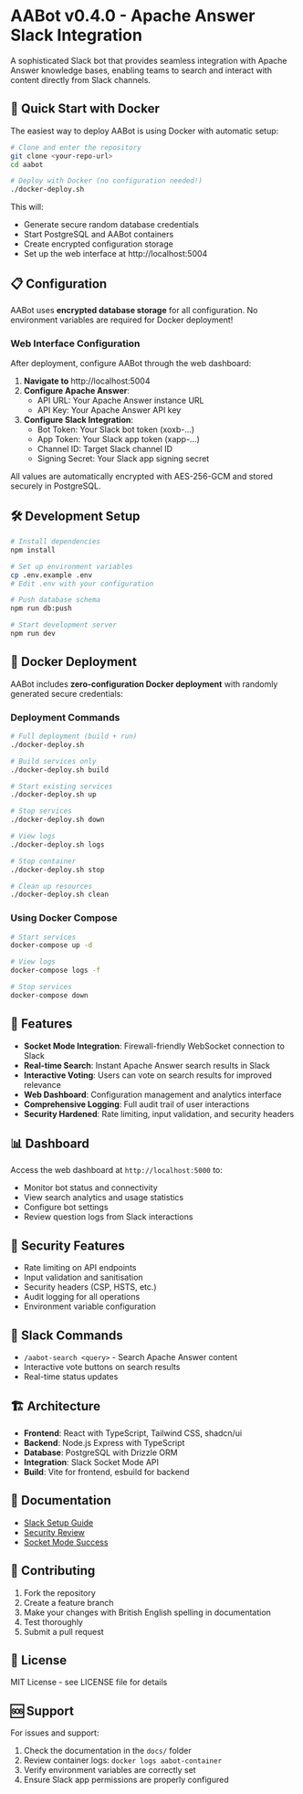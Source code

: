 # AABot v0.4.0 - Apache Answer Slack Integration

A sophisticated Slack bot that provides seamless integration with Apache Answer knowledge bases, enabling teams to search and interact with content directly from Slack channels.

## 🚀 Quick Start with Docker

The easiest way to deploy AABot is using Docker with automatic setup:

```bash
# Clone and enter the repository
git clone <your-repo-url>
cd aabot

# Deploy with Docker (no configuration needed!)
./docker-deploy.sh
```

This will:
- Generate secure random database credentials
- Start PostgreSQL and AABot containers
- Create encrypted configuration storage
- Set up the web interface at http://localhost:5004

## 📋 Configuration

AABot uses **encrypted database storage** for all configuration. No environment variables are required for Docker deployment!

### Web Interface Configuration
After deployment, configure AABot through the web dashboard:

1. **Navigate to** http://localhost:5004
2. **Configure Apache Answer**:
   - API URL: Your Apache Answer instance URL
   - API Key: Your Apache Answer API key
3. **Configure Slack Integration**:
   - Bot Token: Your Slack bot token (xoxb-...)
   - App Token: Your Slack app token (xapp-...)
   - Channel ID: Target Slack channel ID
   - Signing Secret: Your Slack app signing secret

All values are automatically encrypted with AES-256-GCM and stored securely in PostgreSQL.

## 🛠️ Development Setup

```bash
# Install dependencies
npm install

# Set up environment variables
cp .env.example .env
# Edit .env with your configuration

# Push database schema
npm run db:push

# Start development server
npm run dev
```

## 🐳 Docker Deployment

AABot includes **zero-configuration Docker deployment** with randomly generated secure credentials:

### Deployment Commands

```bash
# Full deployment (build + run)
./docker-deploy.sh

# Build services only
./docker-deploy.sh build

# Start existing services
./docker-deploy.sh up

# Stop services
./docker-deploy.sh down

# View logs
./docker-deploy.sh logs

# Stop container
./docker-deploy.sh stop

# Clean up resources
./docker-deploy.sh clean
```

### Using Docker Compose

```bash
# Start services
docker-compose up -d

# View logs
docker-compose logs -f

# Stop services
docker-compose down
```

## 🔧 Features

- **Socket Mode Integration**: Firewall-friendly WebSocket connection to Slack
- **Real-time Search**: Instant Apache Answer search results in Slack
- **Interactive Voting**: Users can vote on search results for improved relevance
- **Web Dashboard**: Configuration management and analytics interface
- **Comprehensive Logging**: Full audit trail of user interactions
- **Security Hardened**: Rate limiting, input validation, and security headers

## 📊 Dashboard

Access the web dashboard at `http://localhost:5000` to:
- Monitor bot status and connectivity
- View search analytics and usage statistics
- Configure bot settings
- Review question logs from Slack interactions

## 🔐 Security Features

- Rate limiting on API endpoints
- Input validation and sanitisation
- Security headers (CSP, HSTS, etc.)
- Audit logging for all operations
- Environment variable configuration

## 📝 Slack Commands

- `/aabot-search <query>` - Search Apache Answer content
- Interactive vote buttons on search results
- Real-time status updates

## 🏗️ Architecture

- **Frontend**: React with TypeScript, Tailwind CSS, shadcn/ui
- **Backend**: Node.js Express with TypeScript
- **Database**: PostgreSQL with Drizzle ORM
- **Integration**: Slack Socket Mode API
- **Build**: Vite for frontend, esbuild for backend

## 📖 Documentation

- [Slack Setup Guide](docs/SLACK_SETUP.md)
- [Security Review](docs/SECURITY_REVIEW.md)
- [Socket Mode Success](docs/SOCKET_MODE_SUCCESS.md)

## 🤝 Contributing

1. Fork the repository
2. Create a feature branch
3. Make your changes with British English spelling in documentation
4. Test thoroughly
5. Submit a pull request

## 📄 License

MIT License - see LICENSE file for details

## 🆘 Support

For issues and support:
1. Check the documentation in the `docs/` folder
2. Review container logs: `docker logs aabot-container`
3. Verify environment variables are correctly set
4. Ensure Slack app permissions are properly configured